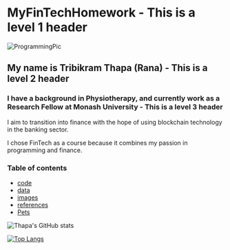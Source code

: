 # MyFinTechHomework - This is a level 1 header

![ProgrammingPic](https://github.com/TribT/MyFinTechHomework/blob/main/images/FinTech.gif)

## My name is Tribikram Thapa (Rana) - This is a level 2 header

### I have a background in Physiotherapy, and currently work as a Research Fellow at Monash University - This is a level 3 header

I aim to transition into finance with the hope of using blockchain technology in the banking sector. 

I chose FinTech as a course because it combines my passion in programming and finance.


### Table of contents

- [code](code/)
- [data](data/)
- [images](images/)
- [references](references/)
- [Pets](pets/)

<!--- [![Thapa's GitHub stats](https://github-readme-stats.vercel.app/api?username=TribT&show_icons=true&theme=dark)](https://github.com/TribT/github-readme-stats)--->

![Thapa's GitHub stats](https://github-readme-stats.vercel.app/api?username=TribT&theme=dark&show_icons=true&title_color=Blue)

[![Top Langs](https://github-readme-stats.vercel.app/api/top-langs/?username=TribT&layout=compact&theme=dark&title_color=Blue)](https://github.com/TribT/github-readme-stats)

